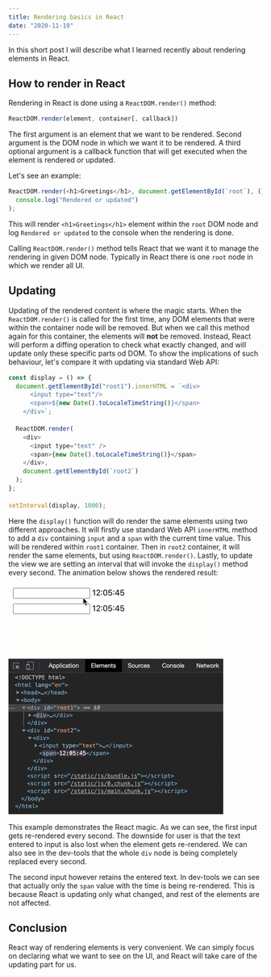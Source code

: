 ```yaml
---
title: Rendering basics in React
date: "2020-11-19"
---
```


In this short post I will describe what I learned recently about rendering elements in React.

## How to render in React

Rendering in React is done using a `ReactDOM.render()` method:

```javascript
ReactDOM.render(element, container[, callback])
```

The first argument is an element that we want to be rendered. Second argument is the DOM node in which we want it to be rendered. A third optional argument is a callback function that will get executed when the element is rendered or updated.

Let's see an example:

```javascript
ReactDOM.render(<h1>Greetings</h1>, document.getElementById(`root`), () =>
  console.log("Rendered or updated")
);
```

This will render `<h1>Greetings</h1>` element within the `root` DOM node and log `Rendered or updated` to the console when the rendering is done.

Calling `ReactDOM.render()` method tells React that we want it to manage the rendering in given DOM node. Typically in React there is one `root` node in which we render all UI.

## Updating

Updating of the rendered content is where the magic starts. When the `ReactDOM.render()` is called for the first time, any DOM elements that were within the container node will be removed. But when we call this method again for this container, the elements will **not** be removed. Instead, React will perform a diffing operation to check what exactly changed, and will update only these specific parts od DOM. To show the implications of such behaviour, let's compare it with updating via standard Web API:

```javascript
const display = () => {
  document.getElementById("root1").innerHTML = `<div>
      <input type="text"/>
      <span>${new Date().toLocaleTimeString()}</span>
    </div>`;

  ReactDOM.render(
    <div>
      <input type="text" />
      <span>{new Date().toLocaleTimeString()}</span>
    </div>,
    document.getElementById(`root2`)
  );
};

setInterval(display, 1000);
```

Here the `display()` function will do render the same elements using two different approaches. It will firstly use standard Web API `innerHTML` method to add a `div` containing `input` and a `span` with the current time value. This will be rendered within `root1` container. Then in `root2` container, it will render the same elements, but using `ReactDOM.render()`. Lastly, to update the view we are setting an interval that will invoke the `display()` method every second. The animation below shows the rendered result:

![Animation with rendered code behaviour](./inputs.gif)

This example demonstrates the React magic. As we can see, the first input gets re-rendered every second. The downside for user is that the text entered to input is also lost when the element gets re-rendered. We can also see in the dev-tools that the whole `div` node is being completely replaced every second.

The second input however retains the entered text. In dev-tools we can see that actually only the `span` value with the time is being re-rendered. This is because React is updating only what changed, and rest of the elements are not affected.

## Conclusion

React way of rendering elements is very convenient. We can simply focus on declaring what we want to see on the UI, and React will take care of the updating part for us.
